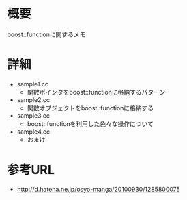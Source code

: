 # 概要
boost::functionに関するメモ

# 詳細
- sample1.cc
  - 関数ポインタをboost::functionに格納するパターン
- sample2.cc
  - 関数オブジェクトをboost::functionに格納する
- sample3.cc
  - boost::functionを利用した色々な操作について
- sample4.cc
  - おまけ

# 参考URL
- http://d.hatena.ne.jp/osyo-manga/20100930/1285800075
